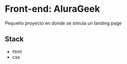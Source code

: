# Front-end: AluraGeek

Pequeño proyecto en donde se simula un landing page

## Stack

- html
- css
